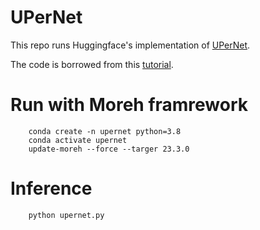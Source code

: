 # UPerNet
This repo runs Huggingface's implementation of [UPerNet](https://huggingface.co/docs/transformers/model_doc/upernet).

The code is borrowed from this [tutorial](https://github.com/NielsRogge/Transformers-Tutorials/tree/master/UPerNet).

# Run with Moreh framrework
        conda create -n upernet python=3.8
        conda activate upernet
        update-moreh --force --targer 23.3.0

# Inference
        python upernet.py